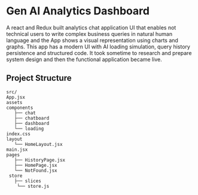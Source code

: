 # Gen AI Analytics Dashboard
A react and Redux built analytics chat application UI that enables not technical users to write complex business queries in natural human language and the App shows a visual representation using charts and graphs. This app has a modern UI with AI loading simulation, query history persistence and structured code. It took sometime to research and prepare system design and then the functional application became live.



## Project Structure
```
src/
App.jsx
assets
components
   ├── chat
   ├── chatboard
   ├── dashboard
   └── loading
index.css
layout
   └── HomeLayout.jsx
main.jsx
pages
   ├── HistoryPage.jsx
   ├── HomePage.jsx
   └── NotFound.jsx
 store
   ├── slices
    └── store.js
```